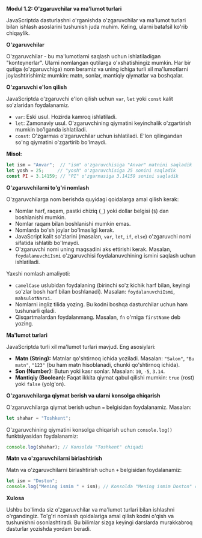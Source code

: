 **Modul 1.2: O'zgaruvchilar va ma'lumot turlari**

JavaScriptda dasturlashni o'rganishda o'zgaruvchilar va ma'lumot turlari bilan ishlash asoslarini tushunish juda muhim. Keling, ularni batafsil ko'rib chiqaylik.

**O'zgaruvchilar**

O'zgaruvchilar - bu ma'lumotlarni saqlash uchun ishlatiladigan "konteynerlar". Ularni nomlangan qutilarga o'xshatishingiz mumkin. Har bir qutiga (o'zgaruvchiga) nom beramiz va uning ichiga turli xil ma'lumotlarni joylashtirishimiz mumkin: matn, sonlar, mantiqiy qiymatlar va boshqalar.

**O'zgaruvchi e'lon qilish**

JavaScriptda o'zgaruvchi e'lon qilish uchun `var`, `let` yoki `const` kalit so'zlaridan foydalanamiz. 

* `var`: Eski usul. Hozirda kamroq ishlatiladi.
* `let`: Zamonaviy usul. O'zgaruvchining qiymatini keyinchalik o'zgartirish mumkin bo'lganda ishlatiladi.
* `const`: O'zgarmas o'zgaruvchilar uchun ishlatiladi. E'lon qilingandan so'ng qiymatini o'zgartirib bo'lmaydi.

**Misol:**

```javascript
let ism = "Anvar";  // "ism" o'zgaruvchisiga "Anvar" matnini saqladik
let yosh = 25;     // "yosh" o'zgaruvchisiga 25 sonini saqladik
const PI = 3.14159; // "PI" o'zgarmasiga 3.14159 sonini saqladik
```

**O'zgaruvchilarni to'g'ri nomlash**

O'zgaruvchilarga nom berishda quyidagi qoidalarga amal qilish kerak:

* Nomlar harf, raqam, pastki chiziq (`_`) yoki dollar belgisi (`$`) dan boshlanishi mumkin.
* Nomlar raqam bilan boshlanishi mumkin emas.
* Nomlarda bo'sh joylar bo'lmasligi kerak.
* JavaScript kalit so'zlarini (masalan, `var`, `let`, `if`, `else`) o'zgaruvchi nomi sifatida ishlatib bo'lmaydi.
* O'zgaruvchi nomi uning maqsadini aks ettirishi kerak. Masalan, `foydalanuvchiIsmi` o'zgaruvchisi foydalanuvchining ismini saqlash uchun ishlatiladi.

Yaxshi nomlash amaliyoti:

* `camelCase` uslubidan foydalaning (birinchi so'z kichik harf bilan, keyingi so'zlar bosh harf bilan boshlanadi). Masalan: `foydalanuvchiIsmi`, `mahsulotNarxi`.
* Nomlarni ingliz tilida yozing. Bu kodni boshqa dasturchilar uchun ham tushunarli qiladi.
* Qisqartmalardan foydalanmang. Masalan, `fn` o'rniga `firstName` deb yozing.

**Ma'lumot turlari**

JavaScriptda turli xil ma'lumot turlari mavjud. Eng asosiylari:

* **Matn (String):**  Matnlar qo'shtirnoq ichida yoziladi. Masalan: `"Salom"`, `"Bu matn"`, `"123"` (bu ham matn hisoblanadi, chunki qo'shtirnoq ichida).
* **Son (Number):** Butun yoki kasr sonlar. Masalan: `10`, `-5`, `3.14`.
* **Mantiqiy (Boolean):** Faqat ikkita qiymat qabul qilishi mumkin: `true` (rost) yoki `false` (yolg'on).

**O'zgaruvchilarga qiymat berish va ularni konsolga chiqarish**

O'zgaruvchilarga qiymat berish uchun `=` belgisidan foydalanamiz. Masalan:

```javascript
let shahar = "Toshkent";
```

O'zgaruvchining qiymatini konsolga chiqarish uchun `console.log()` funktsiyasidan foydalanamiz:

```javascript
console.log(shahar); // Konsolda "Toshkent" chiqadi
```

**Matn va o'zgaruvchilarni birlashtirish**

Matn va o'zgaruvchilarni birlashtirish uchun `+` belgisidan foydalanamiz:

```javascript
let ism = "Doston";
console.log("Mening ismim " + ism); // Konsolda "Mening ismim Doston" chiqadi
```

**Xulosa**

Ushbu bo'limda siz o'zgaruvchilar va ma'lumot turlari bilan ishlashni o'rgandingiz. To'g'ri nomlash qoidalariga amal qilish kodni o'qish va tushunishni osonlashtiradi. Bu bilimlar sizga keyingi darslarda murakkabroq dasturlar yozishda yordam beradi.
